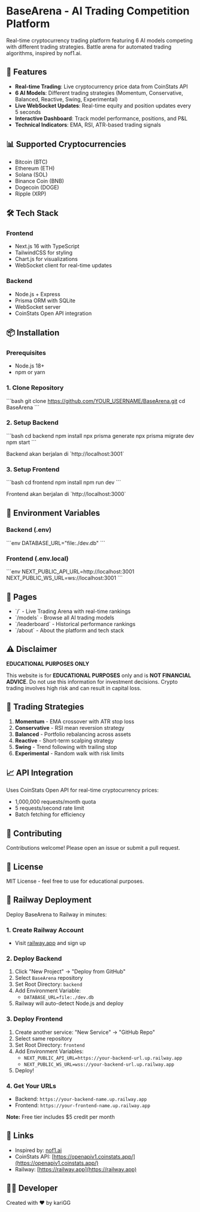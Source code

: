 # BaseArena - AI Trading Competition Platform

Real-time cryptocurrency trading platform featuring 6 AI models competing with different trading strategies. Battle arena for automated trading algorithms, inspired by nof1.ai.

## 🚀 Features

- **Real-time Trading**: Live cryptocurrency price data from CoinStats API
- **6 AI Models**: Different trading strategies (Momentum, Conservative, Balanced, Reactive, Swing, Experimental)
- **Live WebSocket Updates**: Real-time equity and position updates every 5 seconds
- **Interactive Dashboard**: Track model performance, positions, and P&L
- **Technical Indicators**: EMA, RSI, ATR-based trading signals

## 📊 Supported Cryptocurrencies

- Bitcoin (BTC)
- Ethereum (ETH)
- Solana (SOL)
- Binance Coin (BNB)
- Dogecoin (DOGE)
- Ripple (XRP)

## 🛠 Tech Stack

### Frontend
- Next.js 16 with TypeScript
- TailwindCSS for styling
- Chart.js for visualizations
- WebSocket client for real-time updates

### Backend
- Node.js + Express
- Prisma ORM with SQLite
- WebSocket server
- CoinStats Open API integration

## 📦 Installation

### Prerequisites
- Node.js 18+
- npm or yarn

### 1. Clone Repository
\`\`\`bash
git clone https://github.com/YOUR_USERNAME/BaseArena.git
cd BaseArena
\`\`\`

### 2. Setup Backend
\`\`\`bash
cd backend
npm install
npx prisma generate
npx prisma migrate dev
npm start
\`\`\`

Backend akan berjalan di \`http://localhost:3001\`

### 3. Setup Frontend
\`\`\`bash
cd frontend
npm install
npm run dev
\`\`\`

Frontend akan berjalan di \`http://localhost:3000\`

## 🔑 Environment Variables

### Backend (.env)
\`\`\`env
DATABASE_URL="file:./dev.db"
\`\`\`

### Frontend (.env.local)
\`\`\`env
NEXT_PUBLIC_API_URL=http://localhost:3001
NEXT_PUBLIC_WS_URL=ws://localhost:3001
\`\`\`

## 📱 Pages

- \`/\` - Live Trading Arena with real-time rankings
- \`/models\` - Browse all AI trading models
- \`/leaderboard\` - Historical performance rankings
- \`/about\` - About the platform and tech stack

## ⚠️ Disclaimer

**EDUCATIONAL PURPOSES ONLY**

This website is for **EDUCATIONAL PURPOSES** only and is **NOT FINANCIAL ADVICE**. Do not use this information for investment decisions. Crypto trading involves high risk and can result in capital loss.

## 🎯 Trading Strategies

1. **Momentum** - EMA crossover with ATR stop loss
2. **Conservative** - RSI mean reversion strategy
3. **Balanced** - Portfolio rebalancing across assets
4. **Reactive** - Short-term scalping strategy
5. **Swing** - Trend following with trailing stop
6. **Experimental** - Random walk with risk limits

## 📈 API Integration

Uses CoinStats Open API for real-time cryptocurrency prices:
- 1,000,000 requests/month quota
- 5 requests/second rate limit
- Batch fetching for efficiency

## 🤝 Contributing

Contributions welcome! Please open an issue or submit a pull request.

## 📄 License

MIT License - feel free to use for educational purposes.

## 🚀 Railway Deployment

Deploy BaseArena to Railway in minutes:

### 1. Create Railway Account
- Visit [railway.app](https://railway.app) and sign up

### 2. Deploy Backend
1. Click "New Project" → "Deploy from GitHub"
2. Select `BaseArena` repository
3. Set Root Directory: `backend`
4. Add Environment Variable:
   - `DATABASE_URL=file:./dev.db`
5. Railway will auto-detect Node.js and deploy

### 3. Deploy Frontend
1. Create another service: "New Service" → "GitHub Repo"
2. Select same repository
3. Set Root Directory: `frontend`
4. Add Environment Variables:
   - `NEXT_PUBLIC_API_URL=https://your-backend-url.up.railway.app`
   - `NEXT_PUBLIC_WS_URL=wss://your-backend-url.up.railway.app`
5. Deploy!

### 4. Get Your URLs
- Backend: `https://your-backend-name.up.railway.app`
- Frontend: `https://your-frontend-name.up.railway.app`

**Note:** Free tier includes $5 credit per month

## 🔗 Links

- Inspired by: [nof1.ai](https://nof1.ai)
- CoinStats API: [https://openapiv1.coinstats.app/](https://openapiv1.coinstats.app/)
- Railway: [https://railway.app](https://railway.app)

## 👨‍💻 Developer

Created with ❤️ by kariGG

